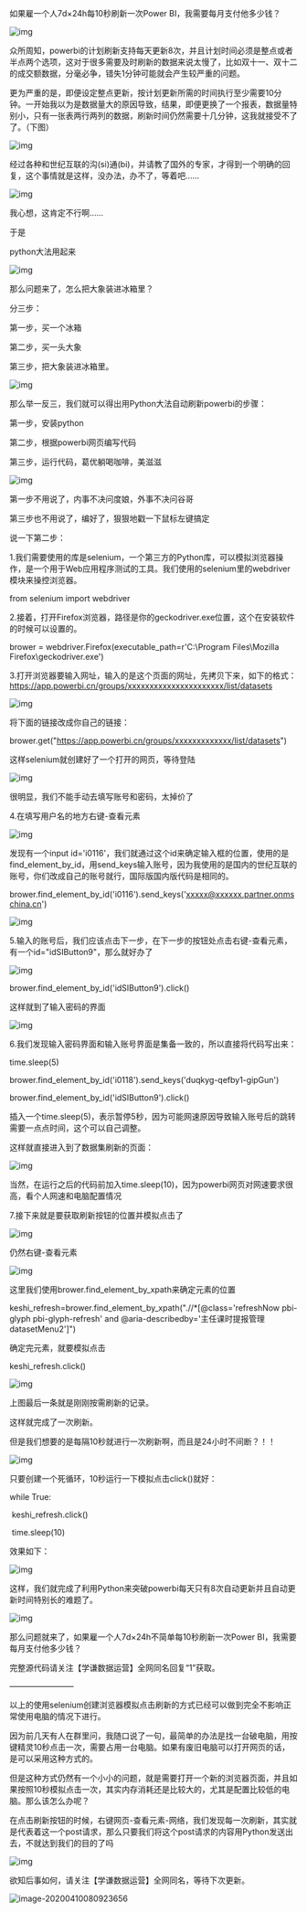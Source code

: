 如果雇一个人7d×24h每10秒刷新一次Power BI，我需要每月支付他多少钱？



![img](https://mmbiz.qpic.cn/mmbiz_png/OyXiackVTfOgfUZfjnTP7I2MY4D4f0G78AS6MAPmxL8O1H3KYOXcwzBr1QdfMno9Sj9HZYQt2FsLnh7yKgvicxGg/640?wx_fmt=png)

众所周知，powerbi的计划刷新支持每天更新8次，并且计划时间必须是整点或者半点两个选项，这对于很多需要及时刷新的数据来说太慢了，比如双十一、双十二的成交额数据，分毫必争，错失1分钟可能就会产生较严重的问题。

更为严重的是，即便设定整点更新，按计划更新所需的时间执行至少需要10分钟。一开始我以为是数据量大的原因导致，结果，即便更换了一个报表，数据量特别小，只有一张表两行两列的数据，刷新时间仍然需要十几分钟，这我就接受不了了。（下图）



![img](https://mmbiz.qpic.cn/mmbiz_png/OyXiackVTfOialqqR1b4UqDAIeuibOSVicgM6qKB3yZK9XVLRdJ4nFvLCLL4pOtEpQvkZNwotrnoUv7X4GLg1qBibuQ/640?wx_fmt=png)





经过各种和世纪互联的沟(si)通(bi)，并请教了国外的专家，才得到一个明确的回复，这个事情就是这样，没办法，办不了，等着吧……



![img](https://mmbiz.qpic.cn/mmbiz_png/OyXiackVTfOialqqR1b4UqDAIeuibOSVicgMzHiaHiaxOQ8Hkqd8MMQPhbPGHX07Ir0ibTZqcmmydibnibm91erJ8jqSscg/640?wx_fmt=png)



我心想，这肯定不行啊……

于是

python大法用起来



![img](https://mmbiz.qpic.cn/mmbiz_jpg/OyXiackVTfOgfUZfjnTP7I2MY4D4f0G78SPZTq20epkZbdvFYXyiaygYwbsjrFa0OTkbtDeO9Z9iaYCKAsn7xgbeg/640?wx_fmt=jpeg)

那么问题来了，怎么把大象装进冰箱里？

分三步：

第一步，买一个冰箱

第二步，买一头大象

第三步，把大象装进冰箱里。

![img](https://mmbiz.qpic.cn/mmbiz_jpg/OyXiackVTfOgfUZfjnTP7I2MY4D4f0G78cDZ6BOwNvWgPWd9yJD34ibHA4KESiaSGUiacvEsmzpKkicjsyiaZL71QVHg/640?wx_fmt=jpeg)

那么举一反三，我们就可以得出用Python大法自动刷新powerbi的步骤：

第一步，安装python

第二步，根据powerbi网页编写代码

第三步，运行代码，葛优躺喝咖啡，美滋滋

![img](https://mmbiz.qpic.cn/mmbiz_jpg/OyXiackVTfOgfUZfjnTP7I2MY4D4f0G78AMoT4SOmNGgzwibEHtMYDvSyib7HEicU4D6EDlsx6PicyniavYZ5oD0qAicg/640?wx_fmt=jpeg)

第一步不用说了，内事不决问度娘，外事不决问谷哥

第三步也不用说了，编好了，狠狠地戳一下鼠标左键搞定



说一下第二步：

1.我们需要使用的库是selenium，一个第三方的Python库，可以模拟浏览器操作，是一个用于Web应用程序测试的工具。我们使用的selenium里的webdriver模块来操控浏览器。

from selenium import webdriver

2.接着，打开Firefox浏览器，路径是你的geckodriver.exe位置，这个在安装软件的时候可以设置的。

brower = webdriver.Firefox(executable_path=r'C:\Program Files\Mozilla Firefox\geckodriver.exe')

3.打开浏览器要输入网址，输入的是这个页面的网址，先拷贝下来，如下的格式：https://app.powerbi.cn/groups/xxxxxxxxxxxxxxxxxxxxxx/list/datasets

![img](https://mmbiz.qpic.cn/mmbiz_png/OyXiackVTfOgfUZfjnTP7I2MY4D4f0G78H4WZr3eJCOicBlHD8VE7UMHMBhmI2RiaaV7W5JHVcBm5fpev5icl0r9yQ/640?wx_fmt=png)

将下面的链接改成你自己的链接：

brower.get("https://app.powerbi.cn/groups/xxxxxxxxxxxxx/list/datasets")

这样selenium就创建好了一个打开的网页，等待登陆

![img](https://mmbiz.qpic.cn/mmbiz_png/OyXiackVTfOgfUZfjnTP7I2MY4D4f0G783WKGdaGgpF4ia0M6o7QPqIX0icayzeR03uKHTic6BiaqKEBYC9iaWw7I7uQ/640?wx_fmt=png)

很明显，我们不能手动去填写账号和密码，太掉价了

4.在填写用户名的地方右键-查看元素

![img](https://mmbiz.qpic.cn/mmbiz_png/OyXiackVTfOgfUZfjnTP7I2MY4D4f0G78beTPH0Iryc7N2BMIudMNrOe55GslONyic1Yl5Rtia1aEEbmx8kJWIiaRw/640?wx_fmt=png)

发现有一个input id='i0116'，我们就通过这个id来确定输入框的位置，使用的是find_element_by_id，用send_keys输入账号，因为我使用的是国内的世纪互联的账号，你们改成自己的账号就行，国际版国内版代码是相同的。

brower.find_element_by_id('i0116').send_keys('xxxxx@xxxxxx.partner.onmschina.cn')

![img](https://mmbiz.qpic.cn/mmbiz_png/OyXiackVTfOgfUZfjnTP7I2MY4D4f0G78icoIW8p6f2TkkeoMWGhIFSx0XLDNhp3PCVgBtib5iaJA8xsugmBYiaxSZQ/640?wx_fmt=png)

5.输入的账号后，我们应该点击下一步，在下一步的按钮处点击右键-查看元素，有一个id="idSIButton9"，那么就好办了

![img](https://mmbiz.qpic.cn/mmbiz_png/OyXiackVTfOgfUZfjnTP7I2MY4D4f0G78aDucdzdRs9nYjlVGUibEYB4cvNGSRl22KEQd7soddgwhD4nlVOd8JJQ/640?wx_fmt=png)

brower.find_element_by_id('idSIButton9').click()

这样就到了输入密码的界面

![img](https://mmbiz.qpic.cn/mmbiz_png/OyXiackVTfOgfUZfjnTP7I2MY4D4f0G786EickTBKgFOS8FClv10wEVN9dWPjWZVprH0nA0c2sT37Nv4BqhEwrWg/640?wx_fmt=png)

6.我们发现输入密码界面和输入账号界面是集备一致的，所以直接将代码写出来：

time.sleep(5)

brower.find_element_by_id('i0118').send_keys('duqkyg-qefby1-gipGun')

brower.find_element_by_id('idSIButton9').click()

插入一个time.sleep(5)，表示暂停5秒，因为可能网速原因导致输入账号后的跳转需要一点点时间，这个可以自己调整。

这样就直接进入到了数据集刷新的页面：

![img](https://mmbiz.qpic.cn/mmbiz_png/OyXiackVTfOgfUZfjnTP7I2MY4D4f0G78uA8KvjGXbwVCSoI2hibiaJBeRxoiaxaicN5iaf1Kic4oz3e9Z8tAnIuLZS7g/640?wx_fmt=png)

当然，在运行之后的代码前加入time.sleep(10)，因为powerbi网页对网速要求很高，看个人网速和电脑配置情况

7.接下来就是要获取刷新按钮的位置并模拟点击了

![img](https://mmbiz.qpic.cn/mmbiz_png/OyXiackVTfOgfUZfjnTP7I2MY4D4f0G782chSPyzqNaz2AtJJ2kE5dGQqz7HctltmibC2WW4Mv7CXZJOs4EZtI5Q/640?wx_fmt=png)



仍然右键-查看元素

![img](https://mmbiz.qpic.cn/mmbiz_png/OyXiackVTfOgfUZfjnTP7I2MY4D4f0G78ibSxw8AFBxwibNMwxaYIBPzSiaQYTKhZJOdGmY5xZZnHdy4icXUGN6f4KA/640?wx_fmt=png)

这里我们使用brower.find_element_by_xpath来确定元素的位置

keshi_refresh=brower.find_element_by_xpath(".//*[@class='refreshNow pbi-glyph pbi-glyph-refresh' and @aria-describedby='主任课时提报管理datasetMenu2']")

确定完元素，就要模拟点击

keshi_refresh.click()

![img](https://mmbiz.qpic.cn/mmbiz_png/OyXiackVTfOgfUZfjnTP7I2MY4D4f0G78LUrLftER251BVRxgeCcp2YUP2cxyzwick9gg5icSt1Op2TYAdX10of3g/640?wx_fmt=png)

上图最后一条就是刚刚按需刷新的记录。

这样就完成了一次刷新。



但是我们想要的是每隔10秒就进行一次刷新啊，而且是24小时不间断？！！

![img](https://mmbiz.qpic.cn/mmbiz_jpg/OyXiackVTfOgfUZfjnTP7I2MY4D4f0G78a6MFX7KkxRFn0Vvune1BWXOjStjibFDO9u0HUp8U0klJ6wYd0d721oA/640?wx_fmt=jpeg)



只要创建一个死循环，10秒运行一下模拟点击click()就好：

while True:

​    keshi_refresh.click()

​    time.sleep(10)



效果如下：

![img](https://mmbiz.qpic.cn/mmbiz_png/OyXiackVTfOgfUZfjnTP7I2MY4D4f0G78tqKLlakITkhqUaWy7AiaURWXGicM59I4fI09oxLm6T8hmXlrfdXK6wdA/640?wx_fmt=png)

这样，我们就完成了利用Python来突破powerbi每天只有8次自动更新并且自动更新时间特别长的难题了。

![img](https://mmbiz.qpic.cn/mmbiz_jpg/OyXiackVTfOgfUZfjnTP7I2MY4D4f0G78cevToftHmOoJPriamfBuGJiay4QQtngfdnpYYiajKPRaQaeWYxhchEYpg/640?wx_fmt=jpeg)

那么问题就来了，如果雇一个人7d×24h不简单每10秒刷新一次Power BI，我需要每月支付他多少钱？



完整源代码请关注【学谦数据运营】全网同名回复“1”获取。



————————

以上的使用selenium创建浏览器模拟点击刷新的方式已经可以做到完全不影响正常使用电脑的情况下进行。

因为前几天有人在群里问，我随口说了一句，最简单的办法是找一台破电脑，用按键精灵10秒点击一次，需要占用一台电脑。如果有废旧电脑可以打开网页的话，是可以采用这种方式的。



但是这种方式仍然有一个小小的问题，就是需要打开一个新的浏览器页面，并且如果按照10秒模拟点击一次，其实内存消耗还是比较大的，尤其是配置比较低的电脑。那么该怎么办呢？



在点击刷新按钮的时候，右键网页-查看元素-网络，我们发现每一次刷新，其实就是代表着这一个post请求，那么只要我们将这个post请求的内容用Python发送出去，不就达到我们的目的了吗



![img](https://mmbiz.qpic.cn/mmbiz_png/OyXiackVTfOgfUZfjnTP7I2MY4D4f0G78yibiaHCXgic3uQv91z2PoJBEm7VqMYjhxcW9GldY8MYdiabiaoOZyJjJecw/640?wx_fmt=png)



欲知后事如何，请关注【学谦数据运营】全网同名，等待下次更新。

![image-20200410080923656](https://tva1.sinaimg.cn/large/00831rSTly1gdocop7cbbj31ao0hwhdt.jpg)